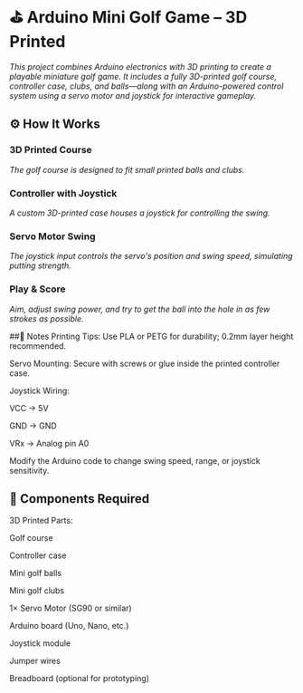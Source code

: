 # ⛳ Arduino Mini Golf Game – 3D Printed
*This project combines Arduino electronics with 3D printing to create a playable miniature golf game. It includes a fully 3D-printed golf course, controller case, clubs, and balls—along with an Arduino-powered control system using a servo motor and joystick for interactive gameplay.*

## ⚙️ How It Works
### 3D Printed Course 
*The golf course is designed to fit small printed balls and clubs.*

### Controller with Joystick 
*A custom 3D-printed case houses a joystick for controlling the swing.*

### Servo Motor Swing 
*The joystick input controls the servo's position and swing speed, simulating putting strength.*

### Play & Score 
*Aim, adjust swing power, and try to get the ball into the hole in as few strokes as possible.*

##📝 Notes
Printing Tips: Use PLA or PETG for durability; 0.2mm layer height recommended.

Servo Mounting: Secure with screws or glue inside the printed controller case.

Joystick Wiring:

VCC → 5V

GND → GND

VRx → Analog pin A0

Modify the Arduino code to change swing speed, range, or joystick sensitivity.

## 🧰 Components Required
3D Printed Parts:

Golf course

Controller case

Mini golf balls

Mini golf clubs

1× Servo Motor (SG90 or similar)

Arduino board (Uno, Nano, etc.)

Joystick module

Jumper wires

Breadboard (optional for prototyping)




